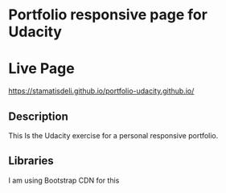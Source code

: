 # Portfolio responsive page for Udacity

# Live Page
https://stamatisdeli.github.io/portfolio-udacity.github.io/

## Description

This Is the Udacity exercise for a personal responsive portfolio.

## Libraries
I am using Bootstrap CDN for this
